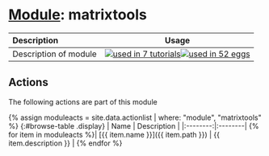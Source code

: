 # [Module](../manual.md): matrixtools

| Description    | Usage |
|:--------|:--------:|
| Description of module | [![used in 7 tutorials](https://img.shields.io/badge/tutorials-7-green.svg)](https://www.plumed-tutorials.org/browse.html?search=matrixtools)[![used in 52 eggs](https://img.shields.io/badge/nest-52-green.svg)](https://www.plumed-nest.org/browse.html?search=matrixtools)|

## Actions 

The following actions are part of this module

{% assign moduleacts = site.data.actionlist | where: "module", "matrixtools" %}
{:#browse-table .display}
| Name | Description |
|:--------:|:--------|
{% for item in moduleacts %}| [{{ item.name }}]({{ item.path }}) | {{ item.description }} |
{% endfor %}
<script>
$(document).ready(function() {
var table = $('#browse-table').DataTable({
  "dom": '<"search"f><"top"il>rt<"bottom"Bp><"clear">',
  language: { search: '', searchPlaceholder: "Search project..." },
  buttons: [
        'copy', 'excel', 'pdf'
  ],
  "order": [[ 0, "desc" ]]
  });
$('#browse-table-searchbar').keyup(function () {
  table.search( this.value ).draw();
  });
  hu = window.location.search.substring(1);
  searchfor = hu.split("=");
  if( searchfor[0]=="search" ) {
      table.search( searchfor[1] ).draw();
  }
});
</script>
